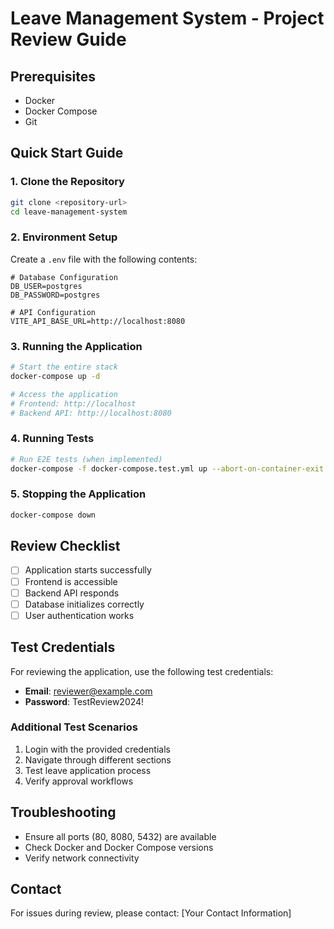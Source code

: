 # Leave Management System - Project Review Guide

## Prerequisites
- Docker
- Docker Compose
- Git

## Quick Start Guide

### 1. Clone the Repository
```bash
git clone <repository-url>
cd leave-management-system
```

### 2. Environment Setup
Create a `.env` file with the following contents:
```
# Database Configuration
DB_USER=postgres
DB_PASSWORD=postgres

# API Configuration
VITE_API_BASE_URL=http://localhost:8080
```

### 3. Running the Application
```bash
# Start the entire stack
docker-compose up -d

# Access the application
# Frontend: http://localhost
# Backend API: http://localhost:8080
```

### 4. Running Tests
```bash
# Run E2E tests (when implemented)
docker-compose -f docker-compose.test.yml up --abort-on-container-exit
```

### 5. Stopping the Application
```bash
docker-compose down
```

## Review Checklist
- [ ] Application starts successfully
- [ ] Frontend is accessible
- [ ] Backend API responds
- [ ] Database initializes correctly
- [ ] User authentication works

## Test Credentials

For reviewing the application, use the following test credentials:

- **Email**: reviewer@example.com
- **Password**: TestReview2024!

### Additional Test Scenarios
1. Login with the provided credentials
2. Navigate through different sections
3. Test leave application process
4. Verify approval workflows

## Troubleshooting
- Ensure all ports (80, 8080, 5432) are available
- Check Docker and Docker Compose versions
- Verify network connectivity

## Contact
For issues during review, please contact: [Your Contact Information]

